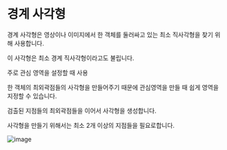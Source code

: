 # 경계 사각형
경계 사각형은 영상이나 이미지에서 한 객체를 둘러싸고 있는 최소 직사각형을 찾기 위해 사용합니다.

이 사각형은 최소 경계 직사각형이라고도 불립니다.

주로 관심 영역을 설정할 때 사용

한 객체의 최외곽점들의 사각형을 만들어주기 때문에 관심영역을 만들 때 쉽게 영역을 지정할 수 있습니다.

검출된 지점들의 최외곽점들을 이어서 사각형을 생성합니다.

사각형을 만들기 위해서는 최소 2개 이상의 지점들을 필요로합니다.

![image](https://github.com/user-attachments/assets/a3b6f2e6-dbf2-4700-a874-0339a91ee352)

